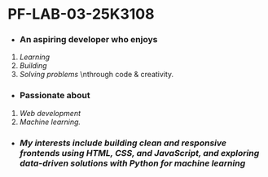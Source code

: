# PF-LAB-03-25K3108
* ### An aspiring developer who enjoys
1. *Learning*
2. *Building*
3. *Solving problems* \nthrough code & creativity.

- ### Passionate about 
1. *Web development*
2. *Machine learning.*

+ ### ***My interests include building clean and responsive frontends using HTML, CSS, and JavaScript, and exploring data-driven solutions with Python for machine learning***
